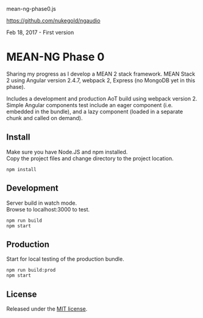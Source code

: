 mean-ng-phase0.js

https://github.com/nukegold/ngaudio

Feb 18, 2017 - First version

# MEAN-NG Phase 0
Sharing my progress as I develop a MEAN 2 stack framework. 
MEAN Stack 2 using Angular version 2.4.7, webpack 2, Express (no MongoDB yet in this phase).

Includes a development and production AoT build using webpack version 2.
Simple Angular components test include an eager component (i.e. embedded in the bundle), 
and a lazy component (loaded in a separate chunk and called on demand).

## Install
Make sure you have Node.JS and npm installed. \
Copy the project files and change directory to the project location.

```
npm install
```

## Development 
Server build in watch mode. \
Browse to localhost:3000 to test.
```
npm run build
npm start
```
## Production 
Start for local testing of the production bundle.
```
npm run build:prod
npm start
```

## License
Released under the [MIT license](http://www.opensource.org/licenses/MIT).